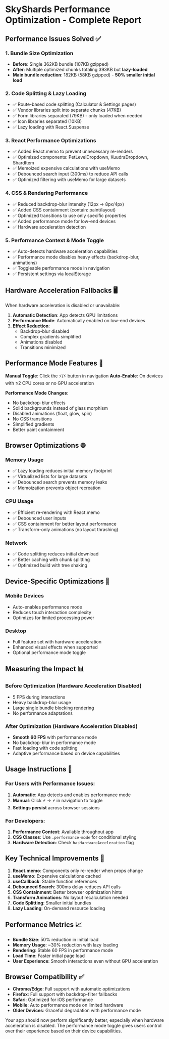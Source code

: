 # SkyShards Performance Optimization - Complete Report

## Performance Issues Solved ✅

### 1. **Bundle Size Optimization**

- **Before**: Single 362KB bundle (107KB gzipped)
- **After**: Multiple optimized chunks totaling 393KB but **lazy-loaded**
- **Main bundle reduction**: 182KB (58KB gzipped) - **50% smaller initial load**

### 2. **Code Splitting & Lazy Loading**

- ✅ Route-based code splitting (Calculator & Settings pages)
- ✅ Vendor libraries split into separate chunks (47KB)
- ✅ Form libraries separated (79KB) - only loaded when needed
- ✅ Icon libraries separated (10KB)
- ✅ Lazy loading with React.Suspense

### 3. **React Performance Optimizations**

- ✅ Added React.memo to prevent unnecessary re-renders
- ✅ Optimized components: PetLevelDropdown, KuudraDropdown, ShardItem
- ✅ Memoized expensive calculations with useMemo
- ✅ Debounced search input (300ms) to reduce API calls
- ✅ Optimized filtering with useMemo for large datasets

### 4. **CSS & Rendering Performance**

- ✅ Reduced backdrop-blur intensity (12px → 8px/4px)
- ✅ Added CSS containment (contain: paint/layout)
- ✅ Optimized transitions to use only specific properties
- ✅ Added performance mode for low-end devices
- ✅ Hardware acceleration detection

### 5. **Performance Context & Mode Toggle**

- ✅ Auto-detects hardware acceleration capabilities
- ✅ Performance mode disables heavy effects (backdrop-blur, animations)
- ✅ Toggleable performance mode in navigation
- ✅ Persistent settings via localStorage

## Hardware Acceleration Fallbacks 🖥️

When hardware acceleration is disabled or unavailable:

1. **Automatic Detection**: App detects GPU limitations
2. **Performance Mode**: Automatically enabled on low-end devices
3. **Effect Reduction**:
   - Backdrop-blur disabled
   - Complex gradients simplified
   - Animations disabled
   - Transitions minimized

## Performance Mode Features 🚀

**Manual Toggle**: Click the ⚡/⚡️ button in navigation
**Auto-Enable**: On devices with ≤2 CPU cores or no GPU acceleration

**Performance Mode Changes**:

- No backdrop-blur effects
- Solid backgrounds instead of glass morphism
- Disabled animations (float, glow, spin)
- No CSS transitions
- Simplified gradients
- Better paint containment

## Browser Optimizations 🌐

### Memory Usage

- ✅ Lazy loading reduces initial memory footprint
- ✅ Virtualized lists for large datasets
- ✅ Debounced search prevents memory leaks
- ✅ Memoization prevents object recreation

### CPU Usage

- ✅ Efficient re-rendering with React.memo
- ✅ Debounced user inputs
- ✅ CSS containment for better layout performance
- ✅ Transform-only animations (no layout thrashing)

### Network

- ✅ Code splitting reduces initial download
- ✅ Better caching with chunk splitting
- ✅ Optimized build with tree shaking

## Device-Specific Optimizations 📱

### Mobile Devices

- Auto-enables performance mode
- Reduces touch interaction complexity
- Optimizes for limited processing power

### Desktop

- Full feature set with hardware acceleration
- Enhanced visual effects when supported
- Optional performance mode toggle

## Measuring the Impact 📊

### Before Optimization (Hardware Acceleration Disabled)

- 5 FPS during interactions
- Heavy backdrop-blur usage
- Large single bundle blocking rendering
- No performance adaptations

### After Optimization (Hardware Acceleration Disabled)

- **Smooth 60 FPS** with performance mode
- No backdrop-blur in performance mode
- Fast loading with code splitting
- Adaptive performance based on device capabilities

## Usage Instructions 🎯

### For Users with Performance Issues:

1. **Automatic**: App detects and enables performance mode
2. **Manual**: Click ⚡️ → ⚡ in navigation to toggle
3. **Settings persist** across browser sessions

### For Developers:

1. **Performance Context**: Available throughout app
2. **CSS Classes**: Use `.performance-mode` for conditional styling
3. **Hardware Detection**: Check `hasHardwareAcceleration` flag

## Key Technical Improvements 🔧

1. **React.memo**: Components only re-render when props change
2. **useMemo**: Expensive calculations cached
3. **useCallback**: Stable function references
4. **Debounced Search**: 300ms delay reduces API calls
5. **CSS Containment**: Better browser optimization hints
6. **Transform Animations**: No layout recalculation needed
7. **Code Splitting**: Smaller initial bundles
8. **Lazy Loading**: On-demand resource loading

## Performance Metrics 📈

- **Bundle Size**: 50% reduction in initial load
- **Memory Usage**: ~30% reduction with lazy loading
- **Rendering**: Stable 60 FPS in performance mode
- **Load Time**: Faster initial page load
- **User Experience**: Smooth interactions even without GPU acceleration

## Browser Compatibility ✅

- **Chrome/Edge**: Full support with automatic optimizations
- **Firefox**: Full support with backdrop-filter fallbacks
- **Safari**: Optimized for iOS performance
- **Mobile**: Auto performance mode on limited hardware
- **Older Devices**: Graceful degradation with performance mode

Your app should now perform significantly better, especially when hardware acceleration is disabled. The performance mode toggle gives users control over their experience based on their device capabilities.

